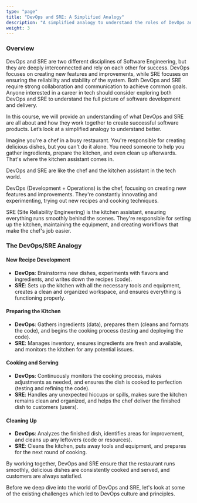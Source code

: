 ```yaml
---
type: "page"
title: "DevOps and SRE: A Simplified Analogy"
description: "A simplified analogy to understand the roles of DevOps and SRE in software development and operations."
weight: 3
---
```


### Overview

DevOps and SRE are two different disciplines of Software Engineering, but they are deeply interconnected and rely on each other for success. DevOps focuses on creating new features and improvements, while SRE focuses on ensuring the reliability and stability of the system. Both DevOps and SRE require strong collaboration and communication to achieve common goals. Anyone interested in a career in tech should consider exploring both DevOps and SRE to understand the full picture of software development and delivery.

In this course, we will provide an understanding of what DevOps and SRE are all about and how they work together to create successful software products. Let’s look at a simplified analogy to understand better.

Imagine you're a chef in a busy restaurant. You're responsible for creating delicious dishes, but you can't do it alone. You need someone to help you gather ingredients, prepare the kitchen, and even clean up afterwards. That's where the kitchen assistant comes in.

DevOps and SRE are like the chef and the kitchen assistant in the tech world.

DevOps (Development + Operations) is the chef, focusing on creating new features and improvements. They're constantly innovating and experimenting, trying out new recipes and cooking techniques.

SRE (Site Reliability Engineering) is the kitchen assistant, ensuring everything runs smoothly behind the scenes. They're responsible for setting up the kitchen, maintaining the equipment, and creating workflows that make the chef's job easier.

### The DevOps/SRE Analogy


#### New Recipe Development
- **DevOps**: Brainstorms new dishes, experiments with flavors and ingredients, and writes down the recipes (code).
- **SRE**: Sets up the kitchen with all the necessary tools and equipment, creates a clean and organized workspace, and ensures everything is functioning properly.

#### Preparing the Kitchen
- **DevOps**: Gathers ingredients (data), prepares them (cleans and formats the code), and begins the cooking process (testing and deploying the code).
- **SRE**: Manages inventory, ensures ingredients are fresh and available, and monitors the kitchen for any potential issues.

#### Cooking and Serving
- **DevOps**: Continuously monitors the cooking process, makes adjustments as needed, and ensures the dish is cooked to perfection (testing and refining the code).
- **SRE**: Handles any unexpected hiccups or spills, makes sure the kitchen remains clean and organized, and helps the chef deliver the finished dish to customers (users).

#### Cleaning Up
- **DevOps**: Analyzes the finished dish, identifies areas for improvement, and cleans up any leftovers (code or resources).
- **SRE**: Cleans the kitchen, puts away tools and equipment, and prepares for the next round of cooking.

By working together, DevOps and SRE ensure that the restaurant runs smoothly, delicious dishes are consistently cooked and served, and customers are always satisfied.

Before we deep dive into the world of DevOps and SRE, let's look at some of the existing challenges which led to DevOps culture and principles.

